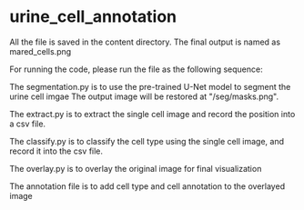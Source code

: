 # urine_cell_annotation
All the file is saved in the content directory. The final output is named as mared_cells.png

For running the code, please run the file as the following sequence:

The segmentation.py is to use the pre-trained U-Net model to segment the urine cell imgae The output image will be restored at "/seg/masks.png".

The extract.py is to extract the single cell image and record the position into a csv file.

The classify.py is to classify the cell type using the single cell image, and record it into the csv file.

The overlay.py is to overlay the original image for final visualization

The annotation file is to add cell type and cell annotation to the overlayed image
